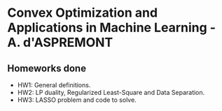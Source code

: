 # Convex Optimization and Applications in Machine Learning - A. d'ASPREMONT
## Homeworks done
- HW1: General definitions.
- HW2: LP duality, Regularized Least-Square and Data Separation.
- HW3: LASSO problem and code to solve.

